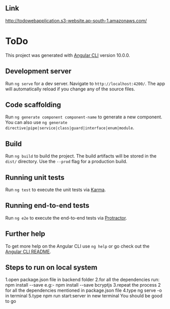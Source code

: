 ## Link

http://todowebapplication.s3-website.ap-south-1.amazonaws.com/

# ToDo

This project was generated with [Angular CLI](https://github.com/angular/angular-cli) version 10.0.0.

## Development server

Run `ng serve` for a dev server. Navigate to `http://localhost:4200/`. The app will automatically reload if you change any of the source files.

## Code scaffolding

Run `ng generate component component-name` to generate a new component. You can also use `ng generate directive|pipe|service|class|guard|interface|enum|module`.

## Build

Run `ng build` to build the project. The build artifacts will be stored in the `dist/` directory. Use the `--prod` flag for a production build.

## Running unit tests

Run `ng test` to execute the unit tests via [Karma](https://karma-runner.github.io).

## Running end-to-end tests

Run `ng e2e` to execute the end-to-end tests via [Protractor](http://www.protractortest.org/).

## Further help

To get more help on the Angular CLI use `ng help` or go check out the [Angular CLI README](https://github.com/angular/angular-cli/blob/master/README.md).

## Steps to run on local system

  1.open package.json file in backend folder
  2.for all the dependencies run: npm install --save <dependency name>
    e.g:- npm install --save bcryptjs
  3.repeat the process 2 for all the dependencies mentioned in package.json file
  4.type ng serve -o in terminal
  5.type npm run start:server in new terminal
You should be good to go
